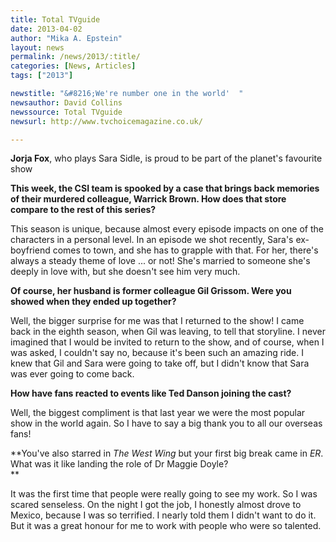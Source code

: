```yaml
---
title: Total TVguide
date: 2013-04-02
author: "Mika A. Epstein"
layout: news
permalink: /news/2013/:title/
categories: [News, Articles]
tags: ["2013"]

newstitle: "&#8216;We're number one in the world'  "
newsauthor: David Collins  
newssource: Total TVguide  
newsurl: http://www.tvchoicemagazine.co.uk/  

---
```


**Jorja Fox**, who plays Sara Sidle, is proud to be part of the planet's favourite show

**This week, the CSI team is spooked by a case that brings back memories of their murdered colleague, Warrick Brown. How does that store compare to the rest of this series?**

This season is unique, because almost every episode impacts on one of the characters in a personal level. In an episode we shot recently, Sara's ex-boyfriend comes to town, and she has to grapple with that. For her, there's always a steady theme of love ... or not! She's married to someone she's deeply in love with, but she doesn't see him very much.

**Of course, her husband is former colleague Gil Grissom. Were you showed when they ended up together?**

Well, the bigger surprise for me was that I returned to the show! I came back in the eighth season, when Gil was leaving, to tell that storyline. I never imagined that I would be invited to return to the show, and of course, when I was asked, I couldn't say no, because it's been such an amazing ride. I knew that Gil and Sara were going to take off, but I didn't know that Sara was ever going to come back.

**How have fans reacted to events like Ted Danson joining the cast?**

Well, the biggest compliment is that last year we were the most popular show in the world again. So I have to say a big thank you to all our overseas fans!

**You've also starred in *The West Wing* but your first big break came in *ER*. What was it like landing the role of Dr Maggie Doyle?  
**

It was the first time that people were really going to see my work. So I was scared senseless. On the night I got the job, I honestly almost drove to Mexico, because I was so terrified. I nearly told them I didn't want to do it. But it was a great honour for me to work with people who were so talented.  

